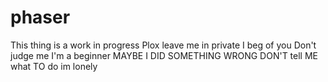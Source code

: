# phaser
This thing is a work in progress
Plox leave me in private
I beg of you
Don't judge me
I'm a beginner
MAYBE I DID SOMETHING WRONG
DON'T tell ME what TO do
im lonely
